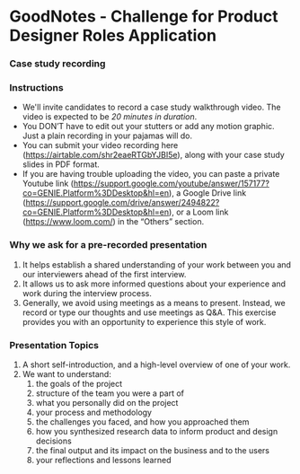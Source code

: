GoodNotes - Challenge for Product Designer Roles Application
===

### Case study recording

### Instructions

* We'll invite candidates to record a case study walkthrough video. The video is expected to be *20* *minutes in duration*.
* You DON’T have to edit out your stutters or add any motion graphic. Just a plain recording in your pajamas will do.
* You can submit your video recording here (https://airtable.com/shr2eaeRTGbYJBI5e), along with your case study slides in PDF format.
* If you are having trouble uploading the video, you can paste a private Youtube link (https://support.google.com/youtube/answer/157177?co=GENIE.Platform%3DDesktop&hl=en), a Google Drive link (https://support.google.com/drive/answer/2494822?co=GENIE.Platform%3DDesktop&hl=en), or a Loom link (https://www.loom.com/) in the “Others” section.

### Why we ask for a pre-recorded presentation

1. It helps establish a shared understanding of your work between you and our interviewers ahead of the first interview.
2. It allows us to ask more informed questions about your experience and work during the interview process.
3. Generally, we avoid using meetings as a means to present. Instead, we record or type our thoughts and use meetings as Q&A. This exercise provides you with an opportunity to experience this style of work.

### Presentation Topics 

1. A short self-introduction, and a high-level overview of one of your work.
2. We want to understand:
    1. the goals of the project
    2. structure of the team you were a part of
    3. what you personally did on the project
    4. your process and methodology
    5. the challenges you faced, and how you approached them
    6. how you synthesized research data to inform product and design decisions
    7. the final output and its impact on the business and to the users
    8. your reflections and lessons learned
